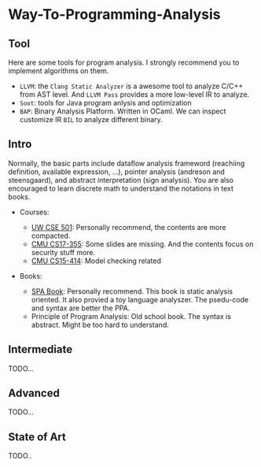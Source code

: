 # Way-To-Programming-Analysis

## Tool

Here are some tools for program analysis. I strongly recommend you to implement algorithms on them.

- `LLVM`: the `Clang Static Analyzer` is a awesome tool to analyze C/C++ from AST level. And `LLVM Pass` provides a more low-level IR to analyze.
- `Soot`: tools for Java program anlysis and optimization
- `BAP`: Binary Analysis Platform. Written in OCaml. We can inspect customize IR `BIL` to analyze different binary.

## Intro

Normally, the basic parts include dataflow analysis frameword (reachiing definition, available expression, ...), pointer analysis (andreson and steensgaard), and abstract interpretation (sign analysis). You are also encouraged to learn discrete math to understand the notations in text books.

- Courses:
  - [UW CSE 501](https://courses.cs.washington.edu/courses/cse501/15sp/): Personally recommend, the contents are more compacted.
  - [CMU CS17-355](http://www.cs.cmu.edu/~aldrich/courses/17-355-19sp/): Some slides are missing. And the contents focus on security stuff more.
  - [CMU CS15-414](https://www.cs.cmu.edu/~15414/): Model checking related

- Books:
  - [SPA Book](https://cs.au.dk/~amoeller/spa/spa.pdf): Personally recommend. This book is static analysis oriented. It also provied a toy language analyszer. The psedu-code and syntax are better the PPA.
  - Principle of Program Analysis: Old school book. The syntax is abstract. Might be too hard to understand.
  
## Intermediate

TODO...

## Advanced

TODO...

## State of Art

TODO..
